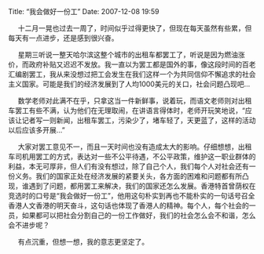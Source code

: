 Title: “我会做好一份工”
Date: 2007-12-08 19:59

<p> </p> 
<p> &nbsp;&nbsp;&nbsp;&nbsp;&nbsp;十二月一晃也过去一周了，时间似乎过得更快了，但现在每天虽然有些累，但每天有一点进步，还是感到很兴奋。 </p> 
<p>&nbsp;&nbsp;&nbsp;&nbsp; 星期三听说一整天哈尔滨这整个城市的出租车都罢工了，听说是因为燃油涨价，而政府补贴又迟迟不发放。我一直以为罢工都是国外的事，像这段时间的百老汇编剧罢工，我从来没想过把工会发生在我们这样一个为共同信仰不懈追求的社会主义国家。可能是我们的经济发展到了人均1000美元的关口，社会问题凸现吧...</p> 
<p>&nbsp;&nbsp;&nbsp;&nbsp; 数学老师对此满不在乎，只拿这当一件新鲜事，说着玩，而语文老师则对出租车罢工有些不满，认为他们在无理取闹，在讲语言得体时，老师开玩笑地说，“应该让记者写一则新闻，出租车罢工，污染少了，堵车轻了，天更蓝了，这样的活动以后应该多开展...”</p> 
<p>&nbsp;&nbsp;&nbsp;&nbsp; 大家对罢工意见不一，而且一天时间也没有造成太大的影响。仔细想想，出租车司机用罢工的方式，表达对一些不公平待遇，不公平政策，维护这一职业群体的利益，本无可厚非，但人们有没有想过，除了自己个人，我们每个人对社会还有一份义务。我们的国家正处在经济发展的紧要关头，各方面的困难和问题都有所凸现，谁遇到了问题，都用罢工来解决，我们的国家还怎么发展。香港特首曾荫权在竞选时的口号是“我会做好一份工”，他用这句朴实到再也不能朴实的一句话号召全香港人文香港的明天奋斗，这句话也体现了香港人的精神。每个人，每个社会的一员，如果都可以把社会分割自己的一份工作做好，我们的社会怎么会不和谐，怎么会不进步呢？</p> 
<p>&nbsp;&nbsp;&nbsp;&nbsp;&nbsp;有点沉重，但想一想，我的意志更坚定了。</p>
